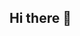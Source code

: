 ## Hi there 👋

<!--

**Hello! And Welcome To The Electra Language Organization**
Owned By Me And My Own Company RafStudios, But is not Exactly Registered Still....

Goal For This Month-Year:
Make the Programming Language

-->
